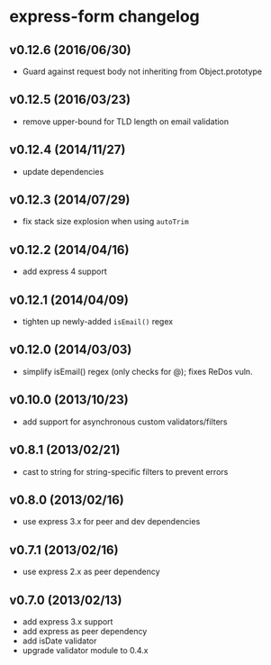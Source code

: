 # express-form changelog

## v0.12.6 (2016/06/30)
* Guard against request body not inheriting from Object.prototype

## v0.12.5 (2016/03/23)
* remove upper-bound for TLD length on email validation

## v0.12.4 (2014/11/27)
* update dependencies

## v0.12.3 (2014/07/29)
* fix stack size explosion when using `autoTrim`

## v0.12.2 (2014/04/16)
* add express 4 support

## v0.12.1 (2014/04/09)
* tighten up newly-added `isEmail()` regex

## v0.12.0 (2014/03/03)
* simplify isEmail() regex (only checks for @); fixes ReDos vuln.

## v0.10.0 (2013/10/23)
* add support for asynchronous custom validators/filters

## v0.8.1 (2013/02/21)
* cast to string for string-specific filters to prevent errors

## v0.8.0 (2013/02/16)
* use express 3.x for peer and dev dependencies

## v0.7.1 (2013/02/16)
* use express 2.x as peer dependency

## v0.7.0 (2013/02/13)
* add express 3.x support
* add express as peer dependency
* add isDate validator
* upgrade validator module to 0.4.x
